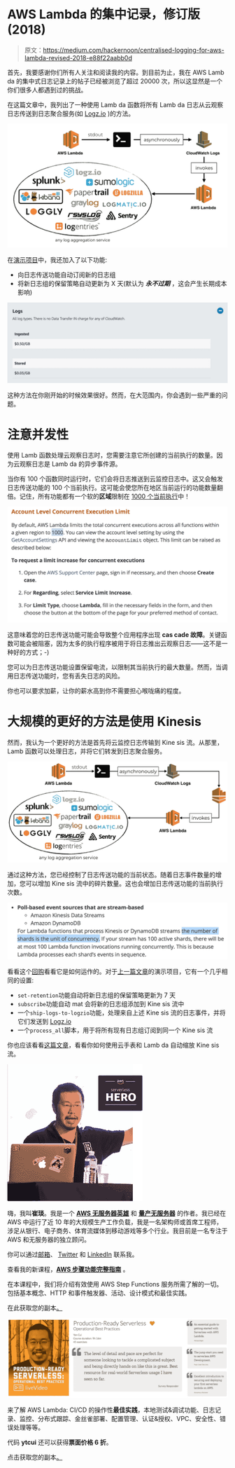 # AWS Lambda 的集中记录，修订版(2018)

> 原文：<https://medium.com/hackernoon/centralised-logging-for-aws-lambda-revised-2018-e88f22aabb0d>

首先，我要感谢你们所有人关注和阅读我的内容。到目前为止，我在 AWS Lamb da 的集中式日志记录上的帖子已经被浏览了超过 20000 次，所以这显然是一个你们很多人都遇到过的挑战。

在这篇文章中，我列出了一种使用 Lamb da 函数将所有 Lamb da 日志从云观察日志传送到日志聚合服务(如 [Logz.io](https://logz.io/) )的方法。

![](img/f50cf4684c9675a59848642c29aa8c36.png)

在[演示项目](https://github.com/theburningmonk/lambda-logging-demo)中，我还加入了以下功能:

*   向日志传送功能自动订阅新的日志组
*   将新日志组的保留策略自动更新为 X 天(默认为 ***永不过期*** ，这会产生长期成本影响)

![](img/e3aa50a7649449ec00f9612013d2b58e.png)

这种方法在你刚开始的时候效果很好。然而，在大范围内，你会遇到一些严重的问题。

# 注意并发性

使用 Lamb 函数处理云观察日志时，您需要注意它所创建的当前执行的数量。因为云观察日志是 Lamb da 的异步事件源。

当你有 100 个函数同时运行时，它们会将日志推送到云监控日志中。这又会触发日志传送功能的 100 个当前执行。这可能会使您所在地区当前运行的功能数量翻倍。记住，所有功能都有一个软的**区域**限制在 [1000 个当前执行](https://docs.aws.amazon.com/lambda/latest/dg/concurrent-executions.html)中！

![](img/47ae1a893a81dee87c084647713878bc.png)

这意味着您的日志传送功能可能会导致整个应用程序出现 **cas cade 故障**。关键函数可能会被阻塞，因为太多的执行程序被用于将日志推出云观察日志——这不是一种好的方式；-)

您可以为日志传送功能设置保留电流，以限制其当前执行的最大数量。然而，当调用日志传送功能时，您有丢失日志的风险。

你也可以要求加薪，让你的薪水高到你不需要担心喉咙痛的程度。

# 大规模的更好的方法是使用 Kinesis

然而，我认为一个更好的方法是首先将云监控日志传输到 Kine sis 流。从那里，Lamb 函数可以处理日志，并将它们转发到日志聚合服务。

![](img/d3115f1e4aad01e1737895d7fd2a1172.png)

通过这种方法，您已经控制了日志传送功能的当前状态。随着日志事件数量的增加，您可以增加 Kine sis 流中的碎片数量。这也会增加日志传送功能的当前执行次数。

![](img/1741f791531262a1bb81ce9dfacc51ce.png)

看看这个[回购](https://github.com/theburningmonk/lambda-logging-kinesis-demo)看看它是如何运作的。对于[上一篇文章](https://theburningmonk.com/2017/08/centralised-logging-for-aws-lambda/)的演示项目，它有一个几乎相同的设置:

*   `set-retention`功能自动将新日志组的保留策略更新为 7 天
*   `subscribe`功能自动 mat 会将新的日志组添加到 Kine sis 流中
*   一个`ship-logs-to-logzio`功能，处理来自上述 Kine sis 流的日志事件，并将它们发送到 [Logz.io](http://logz.io/)
*   一个`process_all`脚本，用于将所有现有日志组订阅到同一个 Kine sis 流

你也应该看看[这篇文章](https://theburningmonk.com/2017/04/auto-scaling-kinesis-streams-with-aws-lambda/)，看看你如何使用云手表和 Lamb da 自动缩放 Kine sis 流。

![](img/8b4e4721bb1973db389b5b533d727ad1.png)

嗨，我叫**崔琰**。我是一个 [**AWS 无服务器英雄**](https://aws.amazon.com/developer/community/heroes/yan-cui/) 和 [**量产无服务器**](https://bit.ly/production-ready-serverless) 的作者。我已经在 AWS 中运行了近 10 年的大规模生产工作负载，我是一名架构师或首席工程师，涉足从银行、电子商务、体育流媒体到移动游戏等多个行业。我目前是一名专注于 AWS 和无服务器的独立顾问。

你可以通过[邮箱](mailto:theburningmonk.com)、 [Twitter](https://twitter.com/theburningmonk) 和 [LinkedIn](https://www.linkedin.com/in/theburningmonk/) 联系我。

查看我的新课程，[**AWS 步骤功能完整指南**](https://theburningmonk.thinkific.com/courses/complete-guide-to-aws-step-functions) 。

在本课程中，我们将介绍有效使用 AWS Step Functions 服务所需了解的一切。包括基本概念、HTTP 和事件触发器、活动、设计模式和最佳实践。

在此获取您的副本[。](https://theburningmonk.thinkific.com/courses/complete-guide-to-aws-step-functions)

![](img/2faf40b47320300fed81b3e09483ffb3.png)

来了解 AWS Lambda: CI/CD 的操作性**最佳实践**，本地测试&调试功能、日志记录、监控、分布式跟踪、金丝雀部署、配置管理、认证&授权、VPC、安全性、错误处理等等。

代码 **ytcui** 还可以获得**票面价格 6 折**。

点击获取您的副本[。](https://bit.ly/production-ready-serverless)